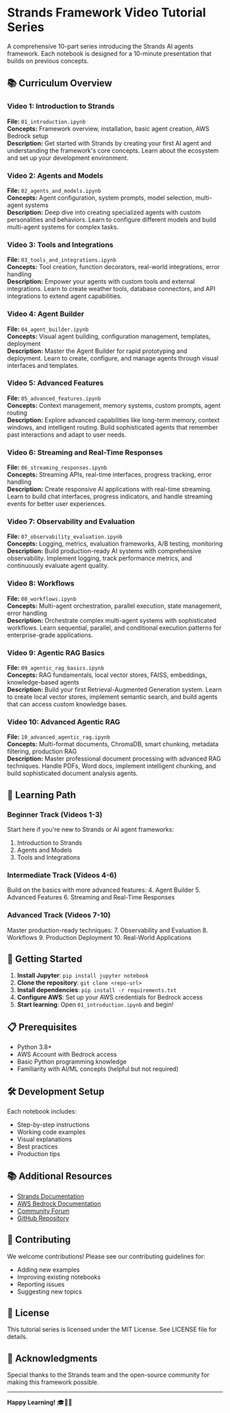 # Strands Framework Video Tutorial Series

A comprehensive 10-part series introducing the Strands AI agents framework. Each notebook is designed for a 10-minute presentation that builds on previous concepts.

## 📚 Curriculum Overview

### Video 1: Introduction to Strands
**File:** `01_introduction.ipynb`  
**Concepts:** Framework overview, installation, basic agent creation, AWS Bedrock setup  
**Description:** Get started with Strands by creating your first AI agent and understanding the framework's core concepts. Learn about the ecosystem and set up your development environment.

### Video 2: Agents and Models  
**File:** `02_agents_and_models.ipynb`  
**Concepts:** Agent configuration, system prompts, model selection, multi-agent systems  
**Description:** Deep dive into creating specialized agents with custom personalities and behaviors. Learn to configure different models and build multi-agent systems for complex tasks.

### Video 3: Tools and Integrations
**File:** `03_tools_and_integrations.ipynb`  
**Concepts:** Tool creation, function decorators, real-world integrations, error handling  
**Description:** Empower your agents with custom tools and external integrations. Learn to create weather tools, database connectors, and API integrations to extend agent capabilities.

### Video 4: Agent Builder
**File:** `04_agent_builder.ipynb`  
**Concepts:** Visual agent building, configuration management, templates, deployment  
**Description:** Master the Agent Builder for rapid prototyping and deployment. Learn to create, configure, and manage agents through visual interfaces and templates.

### Video 5: Advanced Features
**File:** `05_advanced_features.ipynb`  
**Concepts:** Context management, memory systems, custom prompts, agent routing  
**Description:** Explore advanced capabilities like long-term memory, context windows, and intelligent routing. Build sophisticated agents that remember past interactions and adapt to user needs.

### Video 6: Streaming and Real-Time Responses
**File:** `06_streaming_responses.ipynb`  
**Concepts:** Streaming APIs, real-time interfaces, progress tracking, error handling  
**Description:** Create responsive AI applications with real-time streaming. Learn to build chat interfaces, progress indicators, and handle streaming events for better user experiences.

### Video 7: Observability and Evaluation
**File:** `07_observability_evaluation.ipynb`  
**Concepts:** Logging, metrics, evaluation frameworks, A/B testing, monitoring  
**Description:** Build production-ready AI systems with comprehensive observability. Implement logging, track performance metrics, and continuously evaluate agent quality.

### Video 8: Workflows
**File:** `08_workflows.ipynb`  
**Concepts:** Multi-agent orchestration, parallel execution, state management, error handling  
**Description:** Orchestrate complex multi-agent systems with sophisticated workflows. Learn sequential, parallel, and conditional execution patterns for enterprise-grade applications.

### Video 9: Agentic RAG Basics
**File:** `09_agentic_rag_basics.ipynb`  
**Concepts:** RAG fundamentals, local vector stores, FAISS, embeddings, knowledge-based agents  
**Description:** Build your first Retrieval-Augmented Generation system. Learn to create local vector stores, implement semantic search, and build agents that can access custom knowledge bases.

### Video 10: Advanced Agentic RAG
**File:** `10_advanced_agentic_rag.ipynb`  
**Concepts:** Multi-format documents, ChromaDB, smart chunking, metadata filtering, production RAG  
**Description:** Master professional document processing with advanced RAG techniques. Handle PDFs, Word docs, implement intelligent chunking, and build sophisticated document analysis agents.

## 🎯 Learning Path

### Beginner Track (Videos 1-3)
Start here if you're new to Strands or AI agent frameworks:
1. Introduction to Strands
2. Agents and Models
3. Tools and Integrations

### Intermediate Track (Videos 4-6)
Build on the basics with more advanced features:
4. Agent Builder
5. Advanced Features
6. Streaming and Real-Time Responses

### Advanced Track (Videos 7-10)
Master production-ready techniques:
7. Observability and Evaluation
8. Workflows
9. Production Deployment
10. Real-World Applications

## 🚀 Getting Started

1. **Install Jupyter**: `pip install jupyter notebook`
2. **Clone the repository**: `git clone <repo-url>`
3. **Install dependencies**: `pip install -r requirements.txt`
4. **Configure AWS**: Set up your AWS credentials for Bedrock access
5. **Start learning**: Open `01_introduction.ipynb` and begin!

## 📋 Prerequisites

- Python 3.8+
- AWS Account with Bedrock access
- Basic Python programming knowledge
- Familiarity with AI/ML concepts (helpful but not required)

## 🛠️ Development Setup

Each notebook includes:
- Step-by-step instructions
- Working code examples
- Visual explanations
- Best practices
- Production tips

## 📚 Additional Resources

- [Strands Documentation](https://strandsagents.com/0.1.x/)
- [AWS Bedrock Documentation](https://docs.aws.amazon.com/bedrock/)
- [Community Forum](https://community.strandsagents.com/)
- [GitHub Repository](https://github.com/strandsai/strands)

## 🤝 Contributing

We welcome contributions! Please see our contributing guidelines for:
- Adding new examples
- Improving existing notebooks
- Reporting issues
- Suggesting new topics

## 📄 License

This tutorial series is licensed under the MIT License. See LICENSE file for details.

## 🌟 Acknowledgments

Special thanks to the Strands team and the open-source community for making this framework possible.

---

**Happy Learning!** 🎓🤖✨
